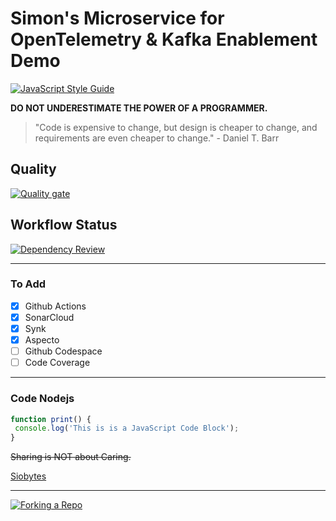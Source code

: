 # Simon's Microservice for OpenTelemetry & Kafka Enablement Demo

[![JavaScript Style Guide](https://cdn.rawgit.com/standard/standard/master/badge.svg)](https://github.com/standard/standard)

**DO NOT UNDERESTIMATE THE POWER OF A PROGRAMMER.**

> "Code is expensive to change, but design is cheaper to change, and requirements are even cheaper to change." - Daniel T. Barr

## Quality

[![Quality gate](https://sonarcloud.io/api/project_badges/quality_gate?project=zx8086_simon-microservice&token=1e1376b0795d947a463dd39062ed2bd3b5031ea2)](https://sonarcloud.io/summary/new_code?id=zx8086_simon-microservice)

## Workflow Status

[![Dependency Review](https://github.com/zx8086/simon-microservice/actions/workflows/dependency-review.yml/badge.svg)](https://github.com/zx8086/simon-microservice/actions/workflows/dependency-review.yml)

---
### To Add

- [X] Github Actions
- [X] SonarCloud
- [X] Synk
- [X] Aspecto
- [ ] Github Codespace
- [ ] Code Coverage

---
### Code Nodejs

```js
function print() {
 console.log('This is is a JavaScript Code Block');
}
```

~~Sharing is NOT about Caring.~~

[Siobytes](http://code.siobytes.com)

---
[![Forking a Repo](https://res.cloudinary.com/atapas/image/upload/v1654144800/demos/Merge-Conflicts_vtk8on.png)](https://www.youtube.com/watch?v=OulZeVtZhZQ)